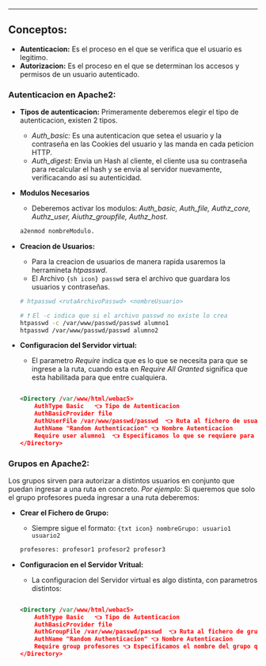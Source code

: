 
---
## Conceptos: 
- **Autenticacion:** Es el proceso en el que se verifica que el usuario es legitimo.
- **Autorizacion:** Es el proceso en el que se determinan los accesos y permisos de un usuario autenticado.

### Autenticacion en Apache2:
- **Tipos de autenticacion:**
	Primeramente deberemos elegir el tipo de autenticacion, existen 2 tipos. 
	- *Auth_basic:* Es una autenticacion que setea el usuario y la contraseña en las Cookies del usuario y las manda en cada peticion HTTP.
	- *Auth_digest:* Envia un Hash al cliente, el cliente usa su contraseña para recalcular el hash y se envia al servidor nuevamente, verificacando asi su autenticidad.

- **Modulos Necesarios**
	- Deberemos activar los modulos: *Auth_basic, Auth_file, Authz_core, Authz_user, Aiuthz_groupfile, Authz_host*.

	```sh
	a2enmod nombreModulo.	
	```

- **Creacion de Usuarios:**
	- Para la creacion de usuarios de manera rapida usaremos la herramineta *htpasswd*.
	- El Archivo `{sh icon} passwd` sera el archivo que guardara los usuarios y contraseñas. 
	```sh
	# htpasswd <rutaArchivoPasswd> <nombreUsuario> 

	# ❗ El -c indica que si el archivo passwd no existe lo crea
	htpasswd -c /var/www/passwd/passwd alumno1
	htpasswd /var/www/passwd/passwd alumno2	
	```


- **Configuracion del Servidor virtual:**
	- El parametro *Require* indica que es lo que se necesita para que se ingrese a la ruta, cuando esta en *Require All Granted* significa que esta habilitada para que entre cualquiera.
	```xml

	<Directory /var/www/html/webac5>
		AuthType Basic   👈 Tipo de Autenticacion
		AuthBasicProvider file  
		AuthUserFile /var/www/passwd/passwd  👈 Ruta al fichero de usuarios
		AuthName "Random Authenticacion" 👈 Nombre Autenticacion
		Require user alumno1  👈 Especificamos lo que se requiere para ingresar a la ruta
	</Directory>
	```

### Grupos en Apache2:
Los grupos sirven para autorizar a distintos usuarios en conjunto que puedan ingresar a una ruta en concreto. *Por ejemplo:* Si queremos que solo el grupo profesores pueda ingresar a una ruta deberemos:

- **Crear el Fichero de Grupo:**
	- Siempre sigue el formato: `{txt icon} nombreGrupo: usuario1 usuario2`
	
	```txt title:groups
	profesores: profesor1 profesor2 profesor3
	```


- **Configuracion en el Servidor Vritual:**
	- La configuracion del Servidor virtual es algo distinta, con parametros distintos:

	```xml

	<Directory /var/www/html/webac5>
		AuthType Basic   👈 Tipo de Autenticacion
		AuthBasicProvider file  
		AuthGroupFile /var/www/passwd/passwd  👈 Ruta al fichero de grupos
		AuthName "Random Authenticacion" 👈 Nombre Autenticacion
		Require group profesores 👈 Especificamos el nombre del grupo que tiene acceso
	</Directory>
	```
